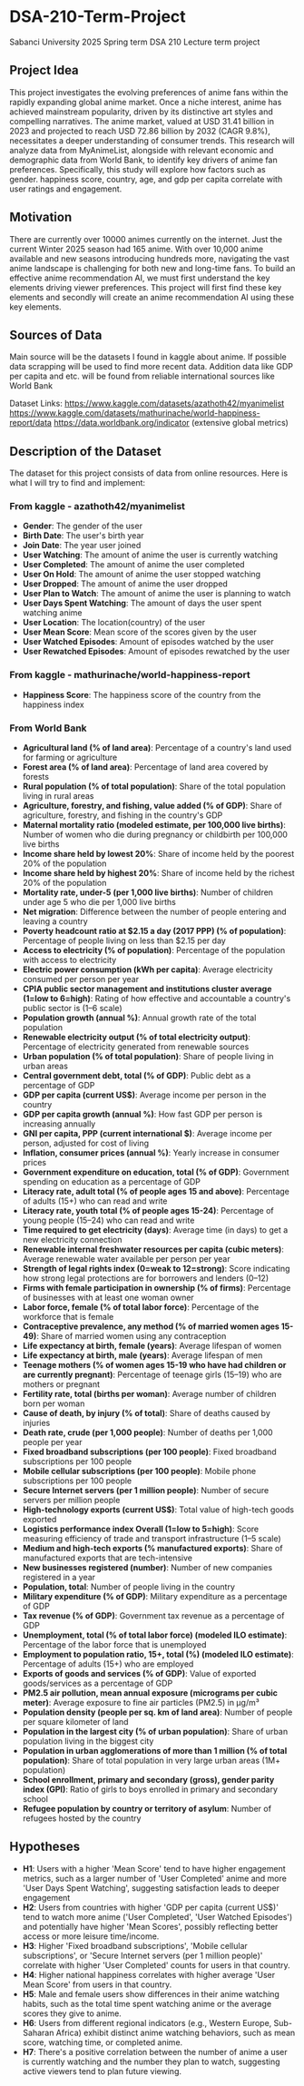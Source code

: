 # DSA-210-Term-Project
Sabanci University 2025 Spring term DSA 210 Lecture term project

## **Project Idea**

This project investigates the evolving preferences of anime fans within the rapidly expanding global anime market. Once a niche interest, anime has achieved mainstream popularity, driven by its distinctive art styles and compelling narratives. The anime market, valued at USD 31.41 billion in 2023 and projected to reach USD 72.86 billion by 2032 (CAGR 9.8%), necessitates a deeper understanding of consumer trends. This research will analyze data from MyAnimeList, alongside with relevant economic and demographic data from World Bank, to identify key drivers of anime fan preferences. Specifically, this study will explore how factors such as gender. happiness score, country, age, and gdp per capita correlate with user ratings and engagement.

## **Motivation**

There are currently over 10000 animes currently on the internet. Just the current Winter 2025 season had 165 anime. With over 10,000 anime available and new seasons introducing hundreds more, navigating the vast anime landscape is challenging for both new and long-time fans. To build an effective anime recommendation AI, we must first understand the key elements driving viewer preferences. This project will first find these key elements and secondly will create an anime recommendation AI using these key elements.

## **Sources of Data**

Main source will be the datasets I found in kaggle about anime. If possible data scrapping will be used to find more recent data.
Addition data like GDP per capita and etc. will be found from reliable international sources like World Bank

Dataset Links:
https://www.kaggle.com/datasets/azathoth42/myanimelist
https://www.kaggle.com/datasets/mathurinache/world-happiness-report/data
https://data.worldbank.org/indicator (extensive global metrics)

## **Description of the Dataset**

The dataset for this project consists of data from online resources. Here is what I will try to find and implement:

### **From kaggle - azathoth42/myanimelist** 
- **Gender**: The gender of the user
- **Birth Date**: The user's birth year
- **Join Date**: The year user joined
- **User Watching**: The amount of anime the user is currently watching
- **User Completed**: The amount of anime the user completed
- **User On Hold**: The amount of anime the user stopped watching
- **User Dropped**: The amount of anime the user dropped
- **User Plan to Watch**: The amount of anime the user is planning to watch
- **User Days Spent Watching**: The amount of days the user spent watching anime
- **User Location**: The location(country) of the user  
- **User Mean Score**: Mean score of the scores given by the user
- **User Watched Episodes**: Amount of episodes watched by the user
- **User Rewatched Episodes**: Amount of episodes rewatched by the user

### **From kaggle - mathurinache/world-happiness-report** 
- **Happiness Score**: The happiness score of the country from the happiness index

### **From World Bank**
- **Agricultural land (% of land area)**: Percentage of a country's land used for farming or agriculture
- **Forest area (% of land area)**: Percentage of land area covered by forests
- **Rural population (% of total population)**: Share of the total population living in rural areas
- **Agriculture, forestry, and fishing, value added (% of GDP)**: Share of agriculture, forestry, and fishing in the country's GDP
- **Maternal mortality ratio (modeled estimate, per 100,000 live births)**: Number of women who die during pregnancy or childbirth per 100,000 live births
- **Income share held by lowest 20%**: Share of income held by the poorest 20% of the population
- **Income share held by highest 20%**: Share of income held by the richest 20% of the population
- **Mortality rate, under-5 (per 1,000 live births)**: Number of children under age 5 who die per 1,000 live births
- **Net migration**: Difference between the number of people entering and leaving a country
- **Poverty headcount ratio at $2.15 a day (2017 PPP) (% of population)**: Percentage of people living on less than $2.15 per day
- **Access to electricity (% of population)**: Percentage of the population with access to electricity
- **Electric power consumption (kWh per capita)**: Average electricity consumed per person per year
- **CPIA public sector management and institutions cluster average (1=low to 6=high)**: Rating of how effective and accountable a country's public sector is (1–6 scale)
- **Population growth (annual %)**: Annual growth rate of the total population
- **Renewable electricity output (% of total electricity output)**: Percentage of electricity generated from renewable sources
- **Urban population (% of total population)**: Share of people living in urban areas
- **Central government debt, total (% of GDP)**: Public debt as a percentage of GDP
- **GDP per capita (current US$)**: Average income per person in the country
- **GDP per capita growth (annual %)**: How fast GDP per person is increasing annually
- **GNI per capita, PPP (current international $)**: Average income per person, adjusted for cost of living
- **Inflation, consumer prices (annual %)**: Yearly increase in consumer prices
- **Government expenditure on education, total (% of GDP)**: Government spending on education as a percentage of GDP
- **Literacy rate, adult total (% of people ages 15 and above)**: Percentage of adults (15+) who can read and write
- **Literacy rate, youth total (% of people ages 15-24)**: Percentage of young people (15–24) who can read and write
- **Time required to get electricity (days)**: Average time (in days) to get a new electricity connection
- **Renewable internal freshwater resources per capita (cubic meters)**: Average renewable water available per person per year
- **Strength of legal rights index (0=weak to 12=strong)**: Score indicating how strong legal protections are for borrowers and lenders (0–12)
- **Firms with female participation in ownership (% of firms)**: Percentage of businesses with at least one woman owner
- **Labor force, female (% of total labor force)**: Percentage of the workforce that is female
- **Contraceptive prevalence, any method (% of married women ages 15-49)**: Share of married women using any contraception
- **Life expectancy at birth, female (years)**: Average lifespan of women
- **Life expectancy at birth, male (years)**: Average lifespan of men
- **Teenage mothers (% of women ages 15-19 who have had children or are currently pregnant)**: Percentage of teenage girls (15–19) who are mothers or pregnant
- **Fertility rate, total (births per woman)**: Average number of children born per woman
- **Cause of death, by injury (% of total)**: Share of deaths caused by injuries
- **Death rate, crude (per 1,000 people)**: Number of deaths per 1,000 people per year
- **Fixed broadband subscriptions (per 100 people)**: Fixed broadband subscriptions per 100 people
- **Mobile cellular subscriptions (per 100 people)**: Mobile phone subscriptions per 100 people
- **Secure Internet servers (per 1 million people)**: Number of secure servers per million people
- **High-technology exports (current US$)**: Total value of high-tech goods exported
- **Logistics performance index Overall (1=low to 5=high)**: Score measuring efficiency of trade and transport infrastructure (1–5 scale)
- **Medium and high-tech exports (% manufactured exports)**: Share of manufactured exports that are tech-intensive
- **New businesses registered (number)**: Number of new companies registered in a year
- **Population, total**: Number of people living in the country
- **Military expenditure (% of GDP)**: Military expenditure as a percentage of GDP
- **Tax revenue (% of GDP)**: Government tax revenue as a percentage of GDP
- **Unemployment, total (% of total labor force) (modeled ILO estimate)**: Percentage of the labor force that is unemployed
- **Employment to population ratio, 15+, total (%) (modeled ILO estimate)**: Percentage of adults (15+) who are employed
- **Exports of goods and services (% of GDP)**: Value of exported goods/services as a percentage of GDP
- **PM2.5 air pollution, mean annual exposure (micrograms per cubic meter)**: Average exposure to fine air particles (PM2.5) in µg/m³
- **Population density (people per sq. km of land area)**: Number of people per square kilometer of land
- **Population in the largest city (% of urban population)**: Share of urban population living in the biggest city
- **Population in urban agglomerations of more than 1 million (% of total population)**: Share of total population in very large urban areas (1M+ population)
- **School enrollment, primary and secondary (gross), gender parity index (GPI)**: Ratio of girls to boys enrolled in primary and secondary school
- **Refugee population by country or territory of asylum**: Number of refugees hosted by the country

## **Hypotheses**

- **H1**: Users with a higher 'Mean Score' tend to have higher engagement metrics, such as a larger number of 'User Completed' anime and more 'User Days Spent Watching', suggesting satisfaction leads to deeper engagement
- **H2**: Users from countries with higher 'GDP per capita (current US$)' tend to watch more anime ('User Completed', 'User Watched Episodes') and potentially have higher 'Mean Scores', possibly reflecting better access or more leisure time/income.
- **H3**: Higher 'Fixed broadband subscriptions', 'Mobile cellular subscriptions', or 'Secure Internet servers (per 1 million people)' correlate with higher 'User Completed' counts for users in that country.
- **H4**: Higher national happiness correlates with higher average 'User Mean Score' from users in that country.
- **H5**: Male and female users show differences in their anime watching habits, such as the total time spent watching anime or the average scores they give to anime.
- **H6**: Users from different regional indicators (e.g., Western Europe, Sub-Saharan Africa) exhibit distinct anime watching behaviors, such as mean score, watching time, or completed anime.
- **H7**: There's a positive correlation between the number of anime a user is currently watching and the number they plan to watch, suggesting active viewers tend to plan future viewing.
